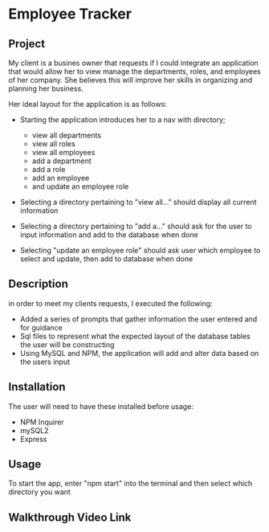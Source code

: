 # Employee Tracker

## Project
My client is a busines owner that requests if I could integrate an application that would allow her to view manage the departments, roles, and employees of her company. She believes this will improve her skills in organizing and planning her business.

Her ideal layout for the application is as follows:
  * Starting the application introduces her to a nav with directory;
    * view all departments
    * view all roles
    * view all employees
    * add a department
    * add a role
    * add an employee
    * and update an employee role
    
  * Selecting a directory pertaining to "view all..." should display all current information
  * Selecting a directory pertaining to "add a..." should ask for the user to input information and add to the database when done
  * Selecting "update an employee role" should ask user which employee to select and update, then add to database when done
  
## Description
in order to meet my clients requests, I executed the following:
 * Added a series of prompts that gather information the user entered and for guidance
 * Sql files to represent what the expected layout of the database tables the user will be constructing
 * Using MySQL and NPM, the application will add and alter data based on the users input

## Installation
The user will need to have these installed before usage:
  * NPM Inquirer
  * mySQL2
  * Express
  
## Usage
To start the app, enter "npm start" into the terminal and then select which directory you want

## Walkthrough Video Link
